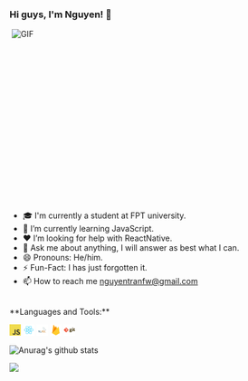 ### Hi guys, I'm Nguyen! 👋

 <img align="right" alt="GIF" src="https://github.com/abhisheknaiidu/abhisheknaiidu/blob/master/code.gif?raw=true" width="500" height="320" />

- 🎓 I'm currently a student at FPT university.
- 💪 I’m currently learning JavaScript.
- ❤️ I’m looking for help with ReactNative.
- 💬 Ask me about anything, I will answer as best what I can.
- 😄 Pronouns: He/him.
- ⚡️ Fun-Fact: I has just forgotten it.
- 📫 How to reach me nguyentranfw@gmail.com
<br />
**Languages and Tools:**  

<code><img height="20" src="https://raw.githubusercontent.com/github/explore/80688e429a7d4ef2fca1e82350fe8e3517d3494d/topics/javascript/javascript.png"></code>
<code><img height="20" src="https://raw.githubusercontent.com/github/explore/80688e429a7d4ef2fca1e82350fe8e3517d3494d/topics/react/react.png"></code>
<code><img height="20" src="https://raw.githubusercontent.com/github/explore/80688e429a7d4ef2fca1e82350fe8e3517d3494d/topics/mysql/mysql.png"></code>
<code><img height="20" src="https://raw.githubusercontent.com/github/explore/80688e429a7d4ef2fca1e82350fe8e3517d3494d/topics/firebase/firebase.png"></code>
<code><img height="20" src="https://raw.githubusercontent.com/github/explore/80688e429a7d4ef2fca1e82350fe8e3517d3494d/topics/git/git.png"></code>

![Anurag's github stats](https://github-readme-stats.vercel.app/api?username=nguyentran-se&theme=nightowl&show_icons=true&include_all_commits=true)

![](https://visitor-badge.glitch.me/badge?page_id=nguyentran-se)

